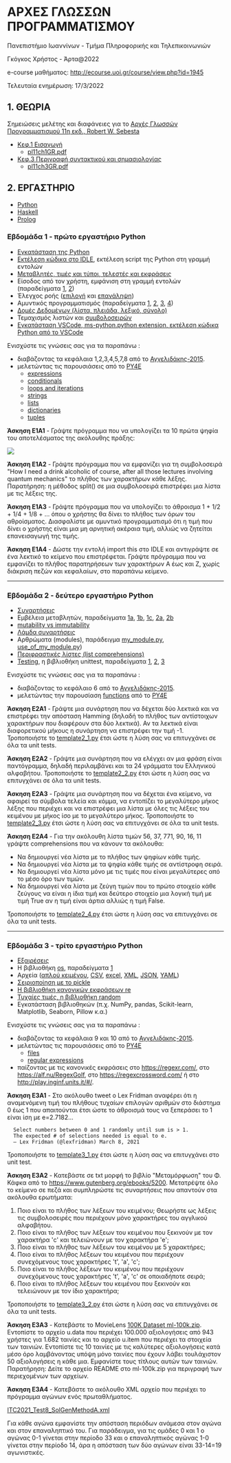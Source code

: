 # ΑΡΧΕΣ ΓΛΩΣΣΩΝ ΠΡΟΓΡΑΜΜΑΤΙΣΜΟΥ

Πανεπιστήμιο Ιωαννίνων - Τμήμα Πληροφορικής και Τηλεπικοινωνιών

Γκόγκος Χρήστος - Άρτα@2022

e-course μαθήματος: <http://ecourse.uoi.gr/course/view.php?id=1945>

Τελευταία ενημέρωση: 17/3/2022

## 1. ΘΕΩΡΙΑ

<!-- ### Συγγράμματα (Εύδοξος) -->

<!-- * [Αρχές Γλωσσών Προγραμματισμού 11η εκδ., Robert W. Sebesta](https://www.mgiurdas.gr/biblia/arhes-glosson-programmatismoy-11i-ekdosi)
* [Σύγχρονες Γλώσσες Προγραμματισμού, Brooks Webber Adam](https://www.cup.gr/book/sigchrones-glosses-programmatismou/)
* [Πραγματολογία των γλωσσών προγραμματισμού, Michael L. Scott](http://www.klidarithmos.gr/pragmatologia-twn-glwsswn-programmatismoy) -->

Σημειώσεις μελέτης και διαφάνειες για το [Αρχές Γλωσσών Προγραμματισμού 11η εκδ., Robert W. Sebesta](https://www.mgiurdas.gr/biblia/arhes-glosson-programmatismoy-11i-ekdosi)

* [Κεφ.1 Εισαγωγή](./cpl_sebesta/ch01/index.md)
  * [pl11ch1GR.pdf](./resources/pl11ch1GR.pdf)
* [Κεφ.3 Περιγραφή συντακτικού και σημασιολογίας](./cpl_sebesta/ch03/index.md)
  * [pl11ch3GR.pdf](./resources/pl11ch3GR.pdf)

<!-- * [Κεφ.4 Λεκτική και συντακτική ανάλυση](./cpl_sebesta/ch04/index.md)
* [Κεφ.5 Ονόματα, προσδέσεις και εμβέλειες](./cpl_sebesta/ch05/index.md)
* [Κεφ.9 Υποπρογράμματα](./cpl_sebesta/ch09/index.md)
* [Κεφ.15 Γλώσσες συναρτησιακού προγραμματισμού](./cpl_sebesta/ch15/index.md)
* [Κεφ.16 Γλώσσες λογικού προγραμματισμού](./cpl_sebesta/ch16/index.md) -->


## 2. ΕΡΓΑΣΤΗΡΙΟ

* [Python](./pl/python/index.md) 
* [Haskell](./pl/haskell/index.md) 
* [Prolog](./pl/prolog/index.md) 


### **Εβδομάδα 1 - πρώτο εργαστήριο Python**
  
* [Εγκατάσταση της Python](https://eclass.aueb.gr/modules/document/file.php/INF259/python_installation_windows.pdf)
* [Εκτέλεση κώδικα στο IDLE](https://sites.pitt.edu/~naraehan/python3/getting_started_win_first_try.html), εκτέλεση script της Python στη γραμμή εντολών
* [Μεταβλητές, τιμές και τύποι, τελεστές και εκφράσεις](https://nbviewer.org/github/chgogos/dituoi_agp/blob/main/pl/python/notebooks/01-intro.ipynb?flush_cache=true)
* Είσοδος από τον χρήστη, εμφάνιση στη γραμμή εντολών (παραδείγματα [1](./pl/python/input1.py), [2](./pl/python/passwd.py))
* Έλεγχος ροής ([επιλογή](https://nbviewer.org/github/chgogos/dituoi_agp/blob/main/pl/python/notebooks/04-conditionals.ipynb?flush_cache=true) και [επανάληψη](https://nbviewer.org/github/chgogos/dituoi_agp/blob/main/pl/python/notebooks/05-loops.ipynb?flush_cache=true))
* Αμυντικός προγραμματισμός (παραδείγματα [1](./pl/python/defensive1.py), [2](./pl/python/defensive2.py), [3](./pl/python/defensive3.py), [4](./pl/python/defensive4.py))
* [Δομές Δεδομένων (λίστα, πλειάδα, λεξικό, σύνολο)](https://nbviewer.org/github/chgogos/dituoi_agp/blob/main/pl/python/notebooks/03-lists-tuples-dictionaries-sets.ipynb?flush_cache=true)
* Τεμαχισμός λιστών και [συμβολοσειρών](https://nbviewer.org/github/chgogos/dituoi_agp/blob/main/pl/python/notebooks/02-strings.ipynb?flush_cache=true)
* [Εγκατάσταση VSCode, ms-python.python extension, εκτέλεση κώδικα Python από το VSCode](https://code.visualstudio.com/docs/python/python-tutorial)

Ενισχύστε τις γνώσεις σας για τα παραπάνω :
* διαβάζοντας τα κεφάλαια 1,2,3,4,5,7,8 από το [Αγγελιδάκης-2015](http://aggelid.mysch.gr/pythonbook/).
* μελετώντας τις παρουσιάσεις από το [PY4E](https://www.py4e.com/)
  * [expressions](https://www.py4e.com/lectures3/Pythonlearn-02-Expressions.pptx)
  * [conditionals](https://www.py4e.com/lectures3/Pythonlearn-03-Conditional.pptx)
  * [loops and iterations](https://www.py4e.com/lectures3/Pythonlearn-05-Iterations.pptx)
  * [strings](https://www.py4e.com/lectures3/Pythonlearn-06-Strings.pptx)
  * [lists](https://www.py4e.com/lectures3/Pythonlearn-08-Lists.pptx)
  * [dictionaries](https://www.py4e.com/lectures3/Pythonlearn-09-Dictionaries.pptx)
  * [tuples](https://www.py4e.com/lectures3/Pythonlearn-10-Tuples.pptx)

**Άσκηση E1A1** - Γράψτε πρόγραμμα που να υπολογίζει τα 10 πρώτα ψηφία του αποτελέσματος της ακόλουθης πράξης:

<img src="https://render.githubusercontent.com/render/math?math=\sqrt{\frac{2^{101}}{\pi^{53}+11^7}}">

**Άσκηση E1A2** - Γράψτε πρόγραμμα που να εμφανίζει για τη συμβολοσειρά "How I need a drink alcoholic of course, after all those lectures involving quantum mechanics" το πλήθος των χαρακτήρων κάθε λέξης. Παρατήρηση: η μέθοδος split() σε μια συμβολοσειρά επιστρέφει μια λίστα με τις λέξεις της.

**Άσκηση E1A3** - Γράψτε πρόγραμμα που να υπολογίζει το άθροισμα 1 + 1/2 + 1/4 + 1/8 + ... όπου ο χρήστης θα δίνει το πλήθος των όρων του αθροίσματος. Διασφαλίστε με αμυντικό προγραμματισμό ότι η τιμή που δίνει ο χρήστης είναι μια μη αρνητική ακέραια τιμή, αλλιώς να ζητείται επανεισαγωγή της τιμής.

**Άσκηση E1A4** - Δώστε την εντολή import this στο IDLE και αντιγράψτε σε ένα λεκτικό το κείμενο που επιστρέφεται. Γράψτε πρόγραμμα που να εμφανίζει το πλήθος παρατηρήσεων των χαρακτήρων Α έως και Z, χωρίς διάκριση πεζών και κεφαλαίων, στο παραπάνω κείμενο.

---

### **Εβδομάδα 2 - δεύτερο εργαστήριο Python**

* [Συναρτήσεις](https://nbviewer.org/github/chgogos/dituoi_agp/blob/main/pl/python/notebooks/09-functions.ipynb?flush_cache=true)
* Εμβέλεια μεταβλητών, παραδείγματα [1a](./pl/python/scope1a.py), [1b](./pl/python/scope1b.py), [1c](./pl/python/scope1c.py), [2a](./pl/python/scope2a.py), [2b](./pl/python/scope2b.py)
* [mutability vs immutability](https://nbviewer.org/github/chgogos/dituoi_agp/blob/main/pl/python/notebooks/35-mutable_vs_immutable.ipynb?flush_cache=true)
* [Λάμδα συναρτήσεις](https://nbviewer.org/github/chgogos/dituoi_agp/blob/main/pl/python/notebooks/10-lambdas.ipynb?flush_cache=true)
* Αρθρώματα (modules), παράδειγμα [my_module.py](./pl/python/my_module.py), [use_of_my_module.py](./pl/python/use_of_my_module.py))
* [Περιφραστικές λίστες (list comprehensions)](https://nbviewer.org/github/chgogos/dituoi_agp/blob/main/pl/python/notebooks/06-comprehensions.ipynb?flush_cache=true)
* [Testing](https://nbviewer.org/github/chgogos/dituoi_agp/blob/main/pl/python/notebooks/13-testing.ipynb), η βιβλιοθήκη unittest, παραδείγματα [1](./pl/python/testing0/faculty.py), [2](./pl/python/testing1/index.md), [3](./pl/python/testing2/index.md) 

Ενισχύστε τις γνώσεις σας για τα παραπάνω : 
* διαβάζοντας το κεφάλαιο 6 από το [Αγγελιδάκης-2015](http://aggelid.mysch.gr/pythonbook/).
* μελετώντας την παρουσίαση [functions](https://www.py4e.com/lectures3/Pythonlearn-04-Functions.pptx) από το [PY4E](https://www.py4e.com/)

**Άσκηση E2A1** - Γράψτε μια συνάρτηση που να δέχεται δύο λεκτικά και να επιστρέφει την απόσταση Hamming (δηλαδή το πλήθος των αντίστοιχων χαρακτήρων που διαφέρουν στα δύο λεκτικά). Αν τα λεκτικά είναι διαφορετικού μήκους η συνάρτηση να επιστρέφει την τιμή -1. Τροποποιήστε το [template2_1.py](./lab2022/week02/template2_1.py) έτσι ώστε η λύση σας να επιτυγχάνει σε όλα τα unit tests.

**Άσκηση E2A2** - Γράψτε μια συνάρτηση που να ελέγχει αν μια φράση είναι παντόγραμμα, δηλαδή περιλαμβάνει και τα 24 γράμματα του Ελληνικού αλφαβήτου. Τροποποιήστε το [template2_2.py](./lab2022/week02/template2_2.py) έτσι ώστε η λύση σας να επιτυγχάνει σε όλα τα unit tests.

**Άσκηση E2A3**  -  Γράψτε μια συνάρτηση που να δέχεται ένα κείμενο, να αφαιρεί τα σύμβολα τελεία και κόμμα, να εντοπίζει το μεγαλύτερο μήκος λέξης που περιέχει και να επιστρέφει μια λίστα με όλες τις λέξεις του κειμένου με μήκος ίσο με το μεγαλύτερο μήκος. Τροποποιήστε το [template2_3.py](./lab2022/week02/template2_3.py) έτσι ώστε η λύση σας να επιτυγχάνει σε όλα τα unit tests.

**Άσκηση E2A4** - Για την ακόλουθη λίστα τιμών 56, 37, 771, 90, 16, 11 γράψτε comprehensions που να κάνουν τα ακόλουθα:
* Να δημιουργεί νέα λίστα με το πλήθος των ψηφίων κάθε τιμής.
* Να δημιουργεί νέα λίστα με τα ψηφία κάθε τιμής σε αντίστροφη σειρά.
* Να δημιουργεί νέα λίστα μόνο με τις τιμές που είναι μεγαλύτερες από το μέσο όρο των τιμών.
* Να δημιουργεί νέα λίστα με ζεύγη τιμών που το πρώτο στοιχείο κάθε ζεύγους να είναι η ίδια τιμή και δεύτερο στοιχείο μια λογική τιμή με τιμή True αν η τιμή είναι άρτια αλλιώς η τιμή False.

Τροποποιήστε το [template2_4.py](./lab2022/week02/template2_4.py) έτσι ώστε η λύση σας να επιτυγχάνει σε όλα τα unit tests.

---

### **Εβδομάδα 3 - τρίτο εργαστήριο Python**

* [Εξαιρέσεις](https://nbviewer.org/github/chgogos/dituoi_agp/blob/main/pl/python/notebooks/07-exceptions.ipynb?flush_cache=true)
* Η βιβλιοθήκη [os](https://nbviewer.org/github/chgogos/dituoi_agp/blob/main/pl/python/notebooks/os.ipynb?flush_cache=true), παραδείγματα [1](./pl/python/os_walk.py)
* Αρχεία ([απλού κειμένου](https://nbviewer.org/github/chgogos/dituoi_agp/blob/main/pl/python/notebooks/08-files.ipynb?flush_cache=true), [CSV](https://nbviewer.org/github/chgogos/dituoi_agp/blob/main/pl/python/notebooks/14-csv.ipynb), [excel](https://nbviewer.org/github/chgogos/dituoi_agp/blob/main/pl/python/notebooks/15-excel.ipynb?flush_cache=true), [XML](https://nbviewer.org/github/chgogos/dituoi_agp/blob/main/pl/python/notebooks/16-xml.ipynb?flush_cache=true), [JSON](https://nbviewer.org/github/chgogos/dituoi_agp/blob/main/pl/python/notebooks/17-json.ipynb?flush_cache=true), [YAML](https://nbviewer.org/github/chgogos/dituoi_agp/blob/main/pl/python/notebooks/18-yaml.ipynb?flush_cache=true))
* [Σειριοποίηση με το pickle](https://nbviewer.org/github/chgogos/dituoi_agp/blob/main/pl/python/notebooks/19-pickle.ipynb?flush_cache=true)
* [Η βιβλιοθήκη κανονικών εκφράσεων re](https://nbviewer.org/github/chgogos/dituoi_agp/blob/main/pl/python/notebooks/22-regular_expressions.ipynb?flush_cache=true)
* [Τυχαίες τιμές, η βιβλιοθήκη random](https://nbviewer.org/github/chgogos/dituoi_agp/blob/main/pl/python/notebooks/21-random.ipynb?flush_cache=true)
* Εγκατάσταση βιβλιοθηκών (π.χ. NumPy, pandas, Scikit-learn, Matplotlib, Seaborn, Pillow κ.α.)

Ενισχύστε τις γνώσεις σας για τα παραπάνω :
* διαβάζοντας τα κεφάλαια 9 και 10 από το [Αγγελιδάκης-2015](http://aggelid.mysch.gr/pythonbook/).
* μελετώντας τις παρουσιάσεις από το [PY4E](https://www.py4e.com/)
  * [files](https://www.py4e.com/lectures3/Pythonlearn-07-Files.pptx)
  * [regular expressions](https://www.py4e.com/lectures3/Pythonlearn-11-Regex.pptx)
* παίζοντας με τις κανονικές εκφράσεις στo <https://regexr.com/>, στο <https://alf.nu/RegexGolf>, στο <https://regexcrossword.com/> ή στο <http://play.inginf.units.it/#/>.


**Άσκηση E3A1** - Στο ακόλουθο tweet ο Lex Fridman αναφέρει ότι η αναμενόμενη τιμή του πλήθους τυχαίων επιλογών αριθμών στο διάστημα 0 έως 1 που απαιτούνται έτσι ώστε το άθροισμά τους να ξεπεράσει το 1 είναι ίση με e=2.7182…

```
  Select numbers between 0 and 1 randomly until sum is > 1.
  The expected # of selections needed is equal to e.
  — Lex Fridman (@lexfridman) March 8, 2021
```

Τροποποιήστε το [template3_1.py](./lab2022/week03/template3_1.py) έτσι ώστε η λύση σας να επιτυγχάνει στο unit test.

**Άσκηση E3A2** - Κατεβάστε σε txt μορφή το βιβλίο "Μεταμόρφωση" του Φ. Κάφκα από το <https://www.gutenberg.org/ebooks/5200>. Μετατρέψτε όλο το κείμενο σε πεζά και συμπληρώστε τις συναρτήσεις που απαντούν στα ακόλουθα ερωτήματα:

1. Ποιο είναι το πλήθος των λέξεων του κειμένου; Θεωρήστε ως λέξεις τις συμβολοσειρές που περιέχουν μόνο χαρακτήρες του αγγλικού αλφαβήτου.
2. Ποιο είναι το πλήθος των λέξεων του κειμένου που ξεκινούν με τον χαρακτήρα 'c' και τελειώνουν με τον χαρακτήρα 'e';
3. Ποιο είναι το πλήθος των λέξεων του κειμένου με 5 χαρακτήρες;
4. Ποιο είναι το πλήθος λέξεων του κειμένου που περιέχουν συνεχόμενους τους χαρακτήρες 't', 'a', 'c';
5. Ποιο είναι το πλήθος λέξεων του κειμένου που περιέχουν συνεχόμενους τους χαρακτήρες 't', 'a', 'c' σε οποιαδήποτε σειρά;
6. Ποιο είναι το πλήθος λέξεων του κειμένου που ξεκινούν και τελειώνουν με τον ίδιο χαρακτήρα;

Τροποποιήστε το [template3_2.py](./lab2022/week03/template3_2.py) έτσι ώστε η λύση σας να επιτυγχάνει σε όλα τα unit tests.

**Άσκηση E3A3** - Κατεβάστε το MovieLens [100K Dataset ml-100k.zip](https://grouplens.org/datasets/movielens/100k/). Εντοπίστε το αρχείο u.data που περιέχει 100.000 αξιολογήσεις από 943 χρήστες για 1.682 ταινίες και το αρχείο u.item που περιέχει τα στοιχεία των ταινιών. Εντοπίστε τις 10 ταινίες με τις καλύτερες αξιολογήσεις κατά μέσο όρο λαμβάνοντας υπόψη μόνο ταινίες που έχουν λάβει τουλάχιστον 50 αξιολογήσεις η κάθε μια. Εμφανίστε τους τίτλους αυτών των ταινιών. Παρατήρηση: Δείτε το αρχείο README στο ml-100k.zip για περιγραφή των περιεχομένων των αρχείων.

**Άσκηση E3A4** - Κατεβάστε το ακόλουθο XML αρχείο που περιέχει το πρόγραμμα αγώνων ενός πρωταθλήματος.

[ITC2021_Test8_SolGenMethodA.xml](./datasets/itc2021/ITC2021_Test8_SolGenMethodA.xml)

Για κάθε αγώνα εμφανίστε την απόσταση περιόδων ανάμεσα στον αγώνα και στον επαναληπτικό του. Για παράδειγμα, για τις ομάδες 0 και 1 ο αγώνας 0-1 γίνεται στην περίοδο 33 και ο επαναληπτικός αγώνας 1-0 γίνεται στην περίοδο 14, άρα η απόσταση των δύο αγώνων είναι 33-14=19 αγωνιστικές.
